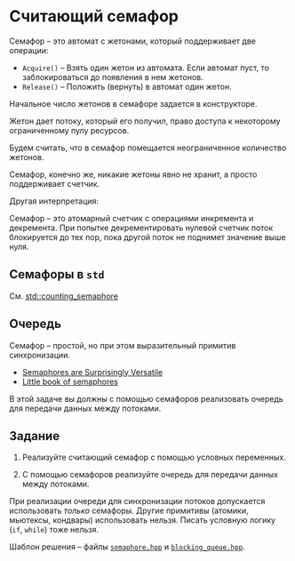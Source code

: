 # Считающий семафор

Семафор – это автомат с жетонами, который поддерживает две операции:

- `Acquire()` – Взять один жетон из автомата. Если автомат пуст, то заблокироваться до появления в нем жетонов.
- `Release()` – Положить (вернуть) в автомат один жетон.
 
Начальное число жетонов в семафоре задается в конструкторе.

Жетон дает потоку, который его получил, право доступа к некоторому ограниченному пулу ресурсов.

Будем считать, что в семафор помещается неограниченное количество жетонов.

Семафор, конечно же, никакие жетоны явно не хранит, а просто поддерживает счетчик.

Другая интерпретация:

Семафор – это атомарный счетчик с операциями инкремента и декремента. При попытке декрементировать нулевой счетчик поток блокируется до тех пор, пока другой поток не поднимет значение выше нуля.

## Семафоры в `std`

См. [std::counting_semaphore](https://en.cppreference.com/w/cpp/thread/counting_semaphore)

## Очередь

Семафор – простой, но при этом выразительный примитив синхронизации. 

- [Semaphores are Surprisingly Versatile](https://preshing.com/20150316/semaphores-are-surprisingly-versatile/)
- [Little book of semaphores](http://greenteapress.com/semaphores/LittleBookOfSemaphores.pdf)

В этой задаче вы должны с помощью семафоров реализовать очередь для передачи данных между потоками.

## Задание

1) Реализуйте считающий семафор с помощью условных переменных.

2) С помощью семафоров реализуйте очередь для передачи данных между потоками.

При реализации очереди для синхронизации потоков допускается использовать _только_ семафоры. Другие примитивы (атомики, мьютексы, кондвары) использовать нельзя. Писать условную логику (`if`, `while`) тоже нельзя.

Шаблон решения – файлы [`semaphore.hpp`](semaphore.hpp) и [`blocking_queue.hpp`](blocking_queue.hpp).
